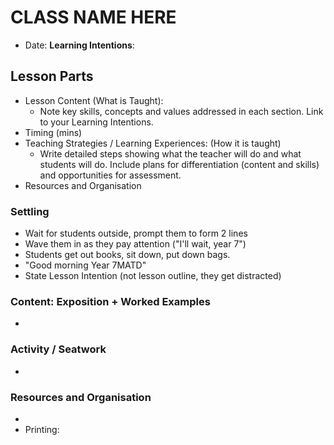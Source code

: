 # CLASS NAME HERE
* Date: 
**Learning Intentions**:

## Lesson Parts

* Lesson Content (What is Taught):
	* Note key skills, concepts and values addressed in each section. Link to your Learning Intentions.
* Timing (mins)
* Teaching Strategies / Learning Experiences:
(How it is taught)
	* Write detailed steps showing what the teacher will do and what students will do. Include plans for differentiation (content and skills) and opportunities for assessment.
* Resources and Organisation

### Settling
* Wait for students outside, prompt them to form 2 lines
* Wave them in as they pay attention ("I'll wait, year 7")
* Students get out books, sit down, put down bags.
* "Good morning Year 7MATD"
* State Lesson Intention (not lesson outline, they get distracted)


### Content: Exposition + Worked Examples
* 

### Activity / Seatwork
*

### Resources and Organisation
* 
* Printing: 
